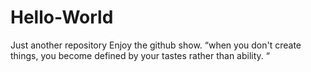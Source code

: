 # Hello-World
Just another repository
Enjoy the github show.
“when you don't create things, you become defined by your tastes rather than ability. “

